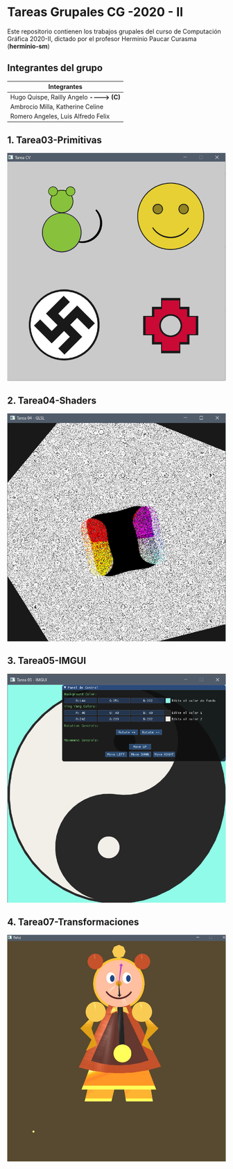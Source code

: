 
# Tareas Grupales CG -2020 - II

Este repositorio contienen los trabajos grupales del curso de Computación Gráfica 2020-II, dictado por el profesor Herminio Paucar Curasma (**herminio-sm**)

## **Integrantes del grupo**

| Integrantes |
|--|
| Hugo Quispe, Railly Angelo **----> (C)**|
|Ambrocio Milla, Katherine Celine|
|Romero Angeles, Luis Alfredo Felix|


## **1. Tarea03-Primitivas**

![SSprimitivas](https://github.com/Railly/CG-2020-II-GRUPAL/blob/main/Tarea03-Primitivas/img/Screenshot.png)

## **2. Tarea04-Shaders**

![SSshaders](https://github.com/Railly/CG-2020-II-GRUPAL/blob/main/Tarea04-Shaders/img/screenshot2.png)

## **3. Tarea05-IMGUI**

![SSshaders](https://github.com/Railly/CG-2020-II-GRUPAL/blob/main/Tarea05-IMGUI/img/ss.png)

## **4. Tarea07-Transformaciones**

![enter image description here](https://github.com/Railly/CG-2020-II-GRUPAL/blob/main/Tarea07-Transformaciones/img/ss3.jpeg)
